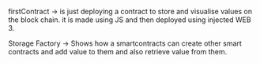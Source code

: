 firstContract -> is just deploying a contract to store and visualise values on the block chain. it is made using JS and then deployed using injected WEB 3.


Storage Factory -> Shows how a smartcontracts can create other smart contracts and add value to them and also retrieve value from them.

